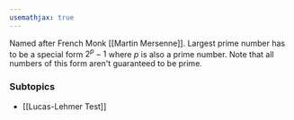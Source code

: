 ```yaml
---
usemathjax: true
---
```


Named after French Monk [[Martin Mersenne]].
Largest prime number has to be a special form $2^{p} - 1$ where $p$ is also a prime number. Note that all numbers of this form aren't guaranteed to be prime.

### Subtopics
- [[Lucas-Lehmer Test]]